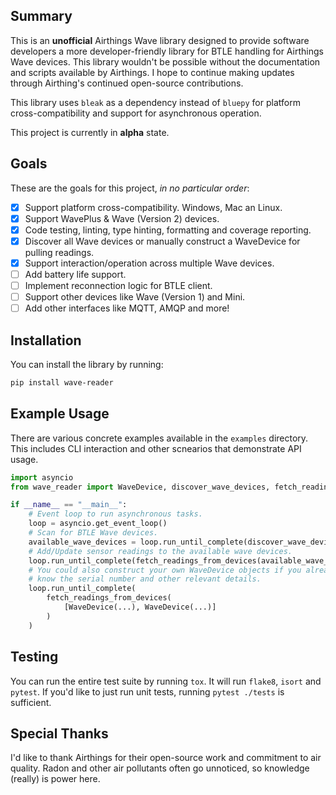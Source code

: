 ## Summary

This is an **unofficial** Airthings Wave library designed to provide software developers
a more developer-friendly library for BTLE handling for Airthings Wave devices.
This library wouldn't be possible without the documentation and scripts available
by Airthings. I hope to continue making updates through Airthing's continued
open-source contributions.

This library uses `bleak` as a dependency instead of `bluepy` for platform
cross-compatibility and support for asynchronous operation.

This project is currently in **alpha** state.

## Goals

These are the goals for this project, _in no particular order_:

- [x] Support platform cross-compatibility. Windows, Mac an Linux.
- [x] Support WavePlus & Wave (Version 2) devices.
- [x] Code testing, linting, type hinting, formatting and coverage reporting.
- [x] Discover all Wave devices or manually construct a WaveDevice for pulling readings.
- [x] Support interaction/operation across multiple Wave devices.
- [ ] Add battery life support.
- [ ] Implement reconnection logic for BTLE client.
- [ ] Support other devices like Wave (Version 1) and Mini.
- [ ] Add other interfaces like MQTT, AMQP and more!

## Installation

You can install the library by running:

```sh
pip install wave-reader
```

## Example Usage

There are various concrete examples available in the `examples` directory. This includes
CLI interaction and other scnearios that demonstrate API usage.

```python
import asyncio
from wave_reader import WaveDevice, discover_wave_devices, fetch_readings_from_devices

if __name__ == "__main__":
    # Event loop to run asynchronous tasks.
    loop = asyncio.get_event_loop()
    # Scan for BTLE Wave devices.
    available_wave_devices = loop.run_until_complete(discover_wave_devices())
    # Add/Update sensor readings to the available wave devices.
    loop.run_until_complete(fetch_readings_from_devices(available_wave_devices))
    # You could also construct your own WaveDevice objects if you already
    # know the serial number and other relevant details.
    loop.run_until_complete(
        fetch_readings_from_devices(
            [WaveDevice(...), WaveDevice(...)]
        )
    )
```

## Testing

You can run the entire test suite by running `tox`. It will run `flake8`, `isort` and `pytest`.
If you'd like to just run unit tests, running `pytest ./tests` is sufficient.

## Special Thanks

I'd like to thank Airthings for their open-source work and commitment to air quality.
Radon and other air pollutants often go unnoticed, so knowledge (really) is power here.